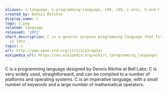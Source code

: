 ```yaml
---
aliases: c-language, c-programming-language, c99, c89, c-ansi, k-and-r
created_by: Dennis Ritchie
display_name: C
logo: c.png
related: language
released: '1972'
short_description: C is a general purpose programming language that first appeared
  in 1972.
topic: c
url: http://www.open-std.org/jtc1/sc22/wg14/
wikipedia_url: https://en.wikipedia.org/wiki/C_(programming_language)
---
```

C is a programming language designed by Dennis Ritchie at Bell Labs. C is very widely used, straightforward, and can be compiled to a number of platforms and operating systems. C is an imperative language, with a small number of keywords and a large number of mathematical operators.
